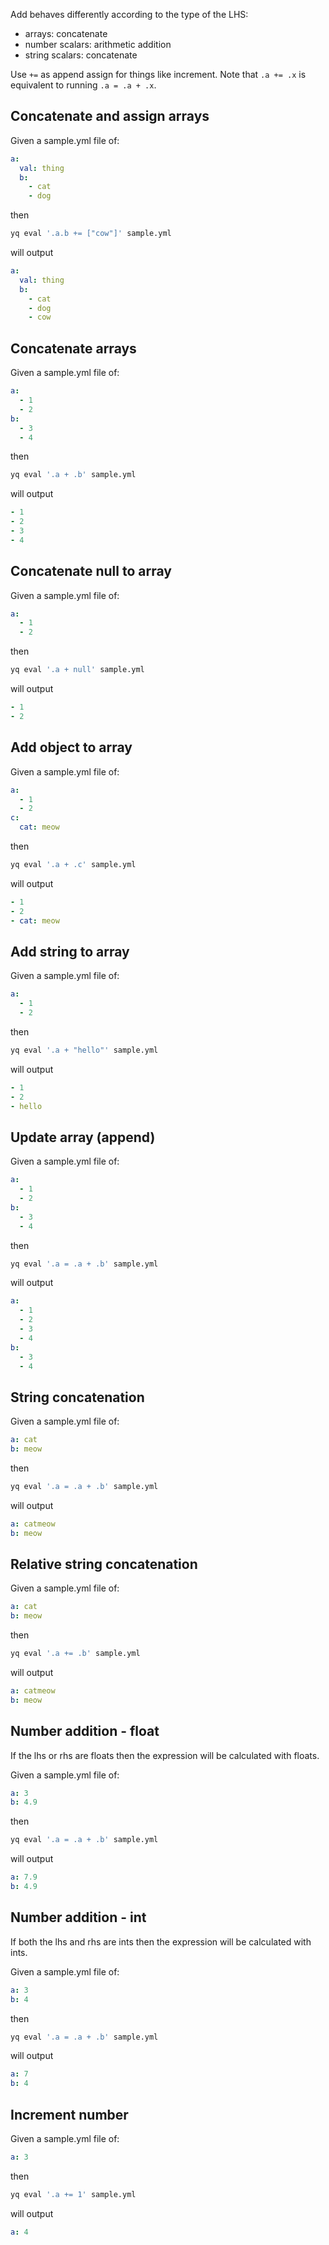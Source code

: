 Add behaves differently according to the type of the LHS:
- arrays: concatenate
- number scalars: arithmetic addition
- string scalars: concatenate

Use `+=` as append assign for things like increment. Note that `.a += .x` is equivalent to running `.a = .a + .x`.

## Concatenate and assign arrays
Given a sample.yml file of:
```yaml
a:
  val: thing
  b:
    - cat
    - dog
```
then
```bash
yq eval '.a.b += ["cow"]' sample.yml
```
will output
```yaml
a:
  val: thing
  b:
    - cat
    - dog
    - cow
```

## Concatenate arrays
Given a sample.yml file of:
```yaml
a:
  - 1
  - 2
b:
  - 3
  - 4
```
then
```bash
yq eval '.a + .b' sample.yml
```
will output
```yaml
- 1
- 2
- 3
- 4
```

## Concatenate null to array
Given a sample.yml file of:
```yaml
a:
  - 1
  - 2
```
then
```bash
yq eval '.a + null' sample.yml
```
will output
```yaml
- 1
- 2
```

## Add object to array
Given a sample.yml file of:
```yaml
a:
  - 1
  - 2
c:
  cat: meow
```
then
```bash
yq eval '.a + .c' sample.yml
```
will output
```yaml
- 1
- 2
- cat: meow
```

## Add string to array
Given a sample.yml file of:
```yaml
a:
  - 1
  - 2
```
then
```bash
yq eval '.a + "hello"' sample.yml
```
will output
```yaml
- 1
- 2
- hello
```

## Update array (append)
Given a sample.yml file of:
```yaml
a:
  - 1
  - 2
b:
  - 3
  - 4
```
then
```bash
yq eval '.a = .a + .b' sample.yml
```
will output
```yaml
a:
  - 1
  - 2
  - 3
  - 4
b:
  - 3
  - 4
```

## String concatenation
Given a sample.yml file of:
```yaml
a: cat
b: meow
```
then
```bash
yq eval '.a = .a + .b' sample.yml
```
will output
```yaml
a: catmeow
b: meow
```

## Relative string concatenation
Given a sample.yml file of:
```yaml
a: cat
b: meow
```
then
```bash
yq eval '.a += .b' sample.yml
```
will output
```yaml
a: catmeow
b: meow
```

## Number addition - float
If the lhs or rhs are floats then the expression will be calculated with floats.

Given a sample.yml file of:
```yaml
a: 3
b: 4.9
```
then
```bash
yq eval '.a = .a + .b' sample.yml
```
will output
```yaml
a: 7.9
b: 4.9
```

## Number addition - int
If both the lhs and rhs are ints then the expression will be calculated with ints.

Given a sample.yml file of:
```yaml
a: 3
b: 4
```
then
```bash
yq eval '.a = .a + .b' sample.yml
```
will output
```yaml
a: 7
b: 4
```

## Increment number
Given a sample.yml file of:
```yaml
a: 3
```
then
```bash
yq eval '.a += 1' sample.yml
```
will output
```yaml
a: 4
```

